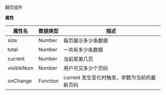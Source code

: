 翻页组件

**属性**

| 属性名     | 数据类型 | 描述                                         |
| ---------- | -------- | -------------------------------------------- |
| size       | Number   | 每页展示多少条数据                           |
| total      | Number   | 一共有多少条数据                             |
| current    | Number   | 当前是第几页                                 |
| visibleNum | Number   | 用户可见多少个页码                           |
| onChange   | Function | current 发生变化时触发，参数为当前的最新页码 |